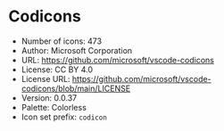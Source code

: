 # Codicons

- Number of icons: 473
- Author: Microsoft Corporation
- URL: https://github.com/microsoft/vscode-codicons
- License: CC BY 4.0
- License URL: https://github.com/microsoft/vscode-codicons/blob/main/LICENSE
- Version: 0.0.37
- Palette: Colorless
- Icon set prefix: `codicon`
